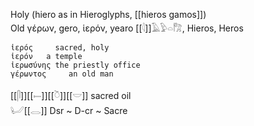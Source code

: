 Holy (hiero as in Hieroglyphs, [[hieros gamos]])  
Old  γέρων, gero, ἱερόν, yearo [[𓇋]]𓄿𓅱𓏏𓀗, Hieros, Heros

```
ἱερός     sacred, holy
ἱερόν   a temple
ἱερωσύνης the priestly office
γέρωντος     an old man
```
[[𓋴]][[𓍿]][[𓎤]][[𓎟]] sacred oil  
𓂦[[𓂋]] Dsr ~ D-cr ~ Sacre
